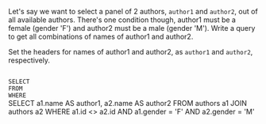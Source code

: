 Let's say we want to select a panel of 2 authors, `author1` and `author2`, out of all available authors. There's one condition though, author1 must be a female (gender 'F') and author2 must be a male (gender 'M'). Write a query to get all combinations of names of author1 and author2.

Set the headers for names of author1 and author2, as `author1` and `author2`, respectively.



<codeblock language="sql" dbName="students2-v3.db" type="exercise" testMode="fixedInput">
<code>
SELECT 
FROM
WHERE
</code>

<solution>
SELECT  a1.name AS author1,
        a2.name AS author2
FROM    authors a1 JOIN authors a2
WHERE   a1.id <> a2.id AND
        a1.gender = 'F' AND
        a2.gender = 'M'
</solution>
</codeblock>